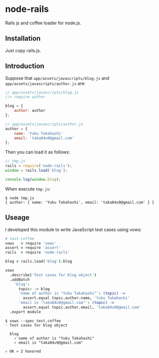 # node-rails

Rails js and coffee loader for node.js.

## Installation

Just copy rails.js.

## Introduction

Suppose that `app/assets/javascripts/blog.js` and `app/assets/javascripts/author.js` are:

```javascript
// app/assets/javascripts/blog.js
//= require author

blog = {
    author: author
};
```

```javascript
// app/assets/javascripts/author.js
author = {
    name: 'Yuku Takahashi'
    email: 'taka84u9@gmail.com'
};
```

Then you can load it as follows:

```javascript
// tmp.js
rails = require('node-rails');
window = rails.load('blog');

console.log(window.blog);
```

When execute `tmp.js`:

```
$ node tmp.js
{ author: { name: 'Yuku Takahashi', email: 'taka84u9@gmail.com' } }
```

## Useage

I developed this module to write JavaScript test cases using vows:

```coffeescript
# test.coffee
vows   = require 'vows'
assert = require 'assert'
rails  = require 'node-rails'

blog = rails.load('blog').blog

vows
  .describe('Test cases for blog object')
  .addBatch
    'blog':
      topic: -> blog
      'name of author is "Yuku Takahashi"': (topic) ->
        assert.equal topic.author.name, 'Yuku Takahashi'
      'email is "taka84u9@gmail.com"': (topic) ->
        assert.equal topic.author.email, 'taka84u9@gmail.com'
  .export module
```

```
$ vows --spec test.coffee
♢ Test cases for blog object

  blog
    ✓ name of author is "Yuku Takahashi"
    ✓ email is "taka84u9@gmail.com"
 
✓ OK » 2 honored 
```
